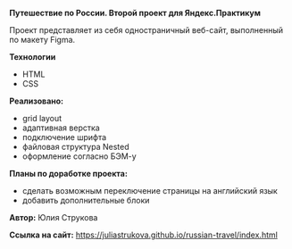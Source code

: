 **Путешествие по России. Второй проект для Яндекс.Практикум**

Проект представляет из себя одностраничный веб-сайт, выполненный по макету Figma.

**Технологии**
* HTML
* CSS

**Реализовано:**
* grid layout
* адаптивная верстка
* подключение шрифта
* файловая структура Nested
* оформление согласно БЭМ-у

**Планы по доработке проекта:**
* сделать возможным переключение страницы на английский язык
* добавить дополнительные блоки

**Автор:** Юлия Струкова

**Ссылка на сайт:**
https://juliastrukova.github.io/russian-travel/index.html
